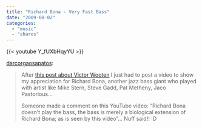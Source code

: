 ```yaml
---
title: "Richard Bona - Very Fast Bass"
date: "2009-08-02"
categories:
  - "music"
  - "shares"
---
```


{{< youtube Y_fUXbHqyYU >}}

[darcorgaosapatos](http://darcorgaosapatos.tumblr.com/post/135026792/after-this-post-about-victor-wooten-i-just-had-to):

> After [this post about Victor Wooten](http://nickpancorvo.tumblr.com/post/134815051/musicians-you-should-know-victor-wooten-victor) I just had to post a video to show my appreciation for Richard Bona, another jazz bass giant who played with artist like Mike Stern, Steve Gadd, Pat Metheny, Jaco Pastorious…
>
> Someone made a comment on this YouTube video: “Richard Bona doesn’t play the bass, the bass is merely a biological extension of Richard Bona; as is seen by this video”… Nuff said!! :D

